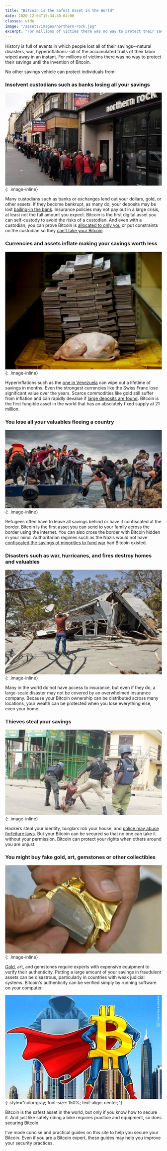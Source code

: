 ```yaml
---
title: "Bitcoin is the Safest Asset in the World"
date: 2020-12-04T15:34:30-04:00
classes: wide
image: "/assets/images/northern-rock.jpg"
excerpt: "For millions of victims there was no way to protect their savings until the invention of Bitcoin."
---
```


History is full of events in which people lost all of their savings--natural disasters, war, hyperinflations--all of the accumulated fruits of their labor wiped away in an instant.  For millions of victims there was no way to protect their savings until the invention of Bitcoin.

No other savings vehicle can protect individuals from:

### Insolvent custodians such as banks losing all your savings
![northern-rock](/assets/images/northern-rock.jpg)
{: .image-inline}

Many custodians such as banks or exchanges lend out your dollars, gold, or other assets.  If they become bankrupt, as many do, your deposits may be lost [bailing-in the bank][bail].  Insurance policies may not pay out in a large crisis, at least not the full amount you expect.  Bitcoin is the first digital asset you can self-custody to avoid the risks of a custodian.  And even with a custodian, you can prove Bitcoin is [allocated to only you][reserves] or put constraints on the custodian so they [can’t take your Bitcoin][collaborative].

### Currencies and assets inflate making your savings worth less
![hyperinflation](/assets/images/hyperinflation.jpg)
{: .image-inline}

Hyperinflations such as the [one in Venezuela][venezuela] can wipe out a lifetime of savings in months.  Even the strongest currencies like the Swiss Franc lose significant value over the years.  Scarce commodities like gold still suffer from inflation and can rapidly devalue if [large deposits are found][gold].  Bitcoin is the first fungible asset in the world that has an absolutely fixed supply at 21 million.

### You lose all your valuables fleeing a country
![refugee](/assets/images/refugee.jpg)
{: .image-inline}

Refugees often have to leave all savings behind or have it confiscated at the border.  Bitcoin is the first asset you can send to your family across the border using the internet.  You can also cross the border with Bitcoin hidden in your mind.  Authoritarian regimes such as the Nazis would not have [confiscated the savings of minorities to fund war][nazi] had Bitcoin existed.

### Disasters such as war, hurricanes, and fires destroy homes and valuables
![hurricane](/assets/images/hurricane.jpg)
{: .image-inline}

Many in the world do not have access to insurance, but even if they do, a large-scale disaster may not be covered by an overwhelmed insurance company.  Because your Bitcoin ownership can be distributed across many locations, your wealth can be protected when you lose everything else, even your home.

### Thieves steal your savings
![police](/assets/images/police.jpg)
{: .image-inline}

Hackers steal your identity, burglars rob your house, and [police may abuse forfeiture laws][forfeit].  But your Bitcoin can be secured so that no one can take it without your permission.  Bitcoin can protect your rights when others around you are unjust.

### You might buy fake gold, art, gemstones or other collectibles
![fake](/assets/images/fake.jpg)
{: .image-inline}

[Gold][tungsten], art, and gemstones require experts with expensive equipment to verify their authenticity.  Putting a large amount of your savings in fraudulent assets can be disastrous, particularly in countries with weak judicial systems.  Bitcoin's authenticity can be verified simply by running software on your computer.

![superman](/assets/images/superman.jfif)
{: style="color:gray; font-size: 150%; text-align: center;"}

Bitcoin is the safest asset in the world, but only if you know how to secure it.  And just like safely riding a bike requires practice and equipment, so does securing Bitcoin.

I’ve made concise and practical guides on this site to help you secure your Bitcoin.  Even if you are a Bitcoin expert, these guides may help you improve your security practices.

[bail]: https://www.theatlantic.com/business/archive/2013/03/everything-you-need-to-know-about-the-cyprus-bank-disaster/274096/
[reserves]: https://niccarter.info/proof-of-reserves
[collaborative]: https://unchained-capital.com/collaborative-custody
[venezuela]: https://www.cnbc.com/2019/08/02/venezuela-inflation-at-10-million-percent-its-time-for-shock-therapy.html
[gold]: https://theprint.in/opinion/giant-asteroid-has-gold-worth-700-quintillion-but-it-wont-make-us-richer/260482
[nazi]: https://en.wikipedia.org/wiki/Nazi_gold
[forfeit]: https://www.washingtonpost.com/news/wonk/wp/2015/11/23/cops-took-more-stuff-from-people-than-burglars-did-last-year/
[tungsten]: https://www.kitco.com/ind/Albrecht/2014-06-27-Tungsten-Shield-Yourself-From-Fake-Gold.html